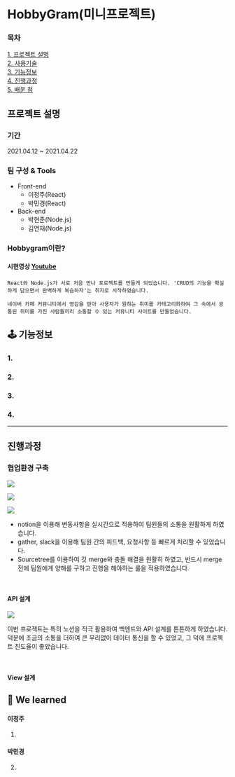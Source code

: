 # HobbyGram(미니프로젝트)

<!-- ![ezgif com-gif-maker (8)](https://user-images.githubusercontent.com/68773118/115060264-a0c68000-9f22-11eb-8c3d-c009883847c3.gif) -->

### 목차

[1. 프로젝트 설명 ](#프로젝트-설명)<br/>
[2. 사용기술 ](#tools)<br/>
[3. 기능정보 ](#-기능정보)<br/>
[4. 진행과정 ](#진행과정)<br/>
[5. 배운 점 ](#-we-learned)<br/>

## 프로젝트 설명

### 기간

2021.04.12 ~ 2021.04.22

### 팀 구성 & Tools

- Front-end
  - 이정주(React)
  - 박민경(React)
- Back-end
  - 박현준(Node.js)
  - 김연재(Node.js)

### Hobbygram이란?

#### 시현영상 [Youtube]()

```
React와 Node.js가 서로 처음 만나 프로젝트를 만들게 되었습니다. 'CRUD의 기능을 확실하게 담으면서 완벽하게 복습하자'는 취지로 시작하였습니다.

네이버 카페 커뮤니티에서 영감을 받아 사용자가 원하는 취미를 카테고리화하여 그 속에서 공통된 취미를 가진 사람들끼리 소통할 수 있는 커뮤니티 사이트를 만들었습니다.
```

## 🕹 기능정보

### 1.

<!-- ![ezgif com-gif-maker (7)](https://user-images.githubusercontent.com/68773118/115060060-5ba24e00-9f22-11eb-970f-071c75ddba67.gif) -->

### 2.

<!-- ![image](https://user-images.githubusercontent.com/68773118/115060153-7ffe2a80-9f22-11eb-9d58-fef5deefcf97.png) -->

### 3.

<!-- ![ezgif com-gif-maker (8)](https://user-images.githubusercontent.com/68773118/115060264-a0c68000-9f22-11eb-8c3d-c009883847c3.gif) -->

### 4.

---

## 진행과정

### 협업환경 구축

![](https://images.velog.io/images/pmk4236/post/e9f7a31d-6ab3-40ea-b128-328e3d0f5676/%E1%84%82%E1%85%A9%E1%84%89%E1%85%A7%E1%86%AB.png)

![](https://images.velog.io/images/pmk4236/post/2ea0a59f-e48b-456c-947f-7196736dce7f/%E1%84%89%E1%85%B3%E1%86%AF%E1%84%85%E1%85%A2%E1%86%A8.png)

![](https://images.velog.io/images/pmk4236/post/7423686d-5fc6-46a5-b55c-133355ba404d/%E1%84%89%E1%85%B3%E1%84%8F%E1%85%B3%E1%84%85%E1%85%B5%E1%86%AB%E1%84%89%E1%85%A3%E1%86%BA%202021-04-22%20%E1%84%8B%E1%85%A9%E1%84%92%E1%85%AE%203.01.55.png)

- notion을 이용해 변동사항을 실시간으로 적용하여 팀원들의 소통을 원활하게 하였습니다.
- gather, slack을 이용해 팀원 간의 피드백, 요청사항 등 빠르게 처리할 수 있었습니다.
- Sourcetree를 이용하여 깃 merge와 충돌 해결을 원활히 하였고, 반드시 merge 전에 팀원에게 양해를 구하고 진행을 해야하는 룰을 적용하였습니다.

<br>

#### API 설계

![](https://images.velog.io/images/pmk4236/post/2e012393-c36c-419e-b26a-26bedf34d4e8/api.jpeg)

이번 프로젝트는 특히 노션을 적극 활용하여 백엔드와 API 설계를 튼튼하게 하였습니다.
덕분에 조금의 소통을 더하여 큰 무리없이 데이터 통신을 할 수 있었고, 그 덕에 프로젝트 진도율이 좋았습니다.

<!-- ![](https://images.velog.io/images/mygomi/post/ece67f36-fd84-4edd-83f6-dfa807194e08/image.png) -->

<br>

#### View 설계

<!-- 다른 팀원이 github에 공유 레포지토리를 생성하는 동안 View를 분석하여 <span style="color:#FF7948">Figma를 이용해 팀원간 공유할 수 있는 자료</span>를 만들었습니다.
Figma는 디자인 툴이긴 하나 현업에서 디자이너와 협업 시에 접하게 될 수도 있겠다는 생각에 간단하게나마 직접 사용해보고자 했습니다.
**협업하는 이가 어떤 일을 어떻게 하는 지 관심을 가지는 것도 중요하다고 생각하기 때문입니다.**

View를 분석할 때는 눈에 보이는 디자인을 기준으로 <span style="color:#FF7948">컴포넌트를 어떻게 세분화 시킬 지</span> 고민하며 분석했습니다.
프로젝트를 진행하며 **데이터를 효율적으로 관리할 수 있도록 데이터의 흐름도 고려하여 컴포넌트를 설계해야 함을 깨달았습니다.** -->

<!-- ![](https://images.velog.io/images/mygomi/post/90c4df29-2462-4a7a-b43e-a38ea46b26ea/image.png) -->

## 🔎 We learned

#### 이정주

1.

#### 박민경

2.

<!-- 1. 실제 사이트에서 어떤 식으로 뷰를 구현하는 지 (개발자 도구에서 확인가능한 html, css에 한함)
2. 간단해보이는 기능들도 얼마나 많은 경우의 수를 고려하고 고민하여 로직을 짜야하는 지
3. 프론트와 백이 각각 어떤 역할을 수행해야 하는 지
4. 다른 팀원이 각자 역할에 집중할 수 있는 환경을 조성하기 위해 내가 할 수 있는 것들, 해야 하는 것들 -->
